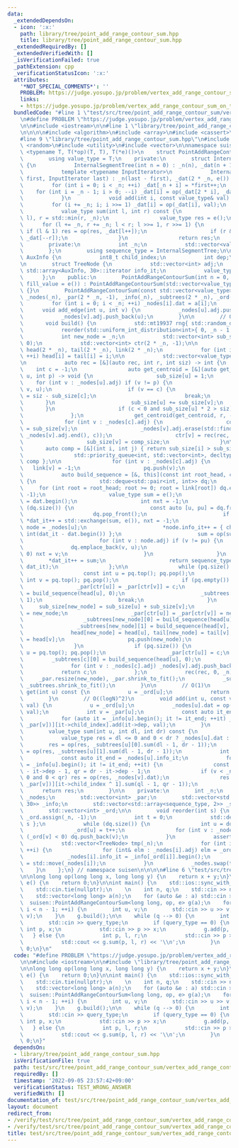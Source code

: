 ```yaml
---
data:
  _extendedDependsOn:
  - icon: ':x:'
    path: library/tree/point_add_range_contour_sum.hpp
    title: library/tree/point_add_range_contour_sum.hpp
  _extendedRequiredBy: []
  _extendedVerifiedWith: []
  _isVerificationFailed: true
  _pathExtension: cpp
  _verificationStatusIcon: ':x:'
  attributes:
    '*NOT_SPECIAL_COMMENTS*': ''
    PROBLEM: https://judge.yosupo.jp/problem/vertex_add_range_contour_sum_on_tree
    links:
    - https://judge.yosupo.jp/problem/vertex_add_range_contour_sum_on_tree
  bundledCode: "#line 1 \"test/src/tree/point_add_range_contour_sum/vertex_add_range_contour_sum_on_tree.test.cpp\"\
    \n#define PROBLEM \"https://judge.yosupo.jp/problem/vertex_add_range_contour_sum_on_tree\"\
    \n\n#include <iostream>\n\n#line 1 \"library/tree/point_add_range_contour_sum.hpp\"\
    \n\n\n\n#include <algorithm>\n#include <array>\n#include <cassert>\n#include <deque>\n\
    #line 9 \"library/tree/point_add_range_contour_sum.hpp\"\n#include <queue>\n#include\
    \ <random>\n#include <utility>\n#include <vector>\n\nnamespace suisen {\n    template\
    \ <typename T, T(*op)(T, T), T(*e)()>\n    struct PointAddRangeContourSum {\n\
    \        using value_type = T;\n    private:\n        struct InternalSegmentTree\
    \ {\n            InternalSegmentTree(int n = 0) : _n(n), _dat(n + 1, e()) {}\n\
    \            template <typename InputIterator>\n            InternalSegmentTree(InputIterator\
    \ first, InputIterator last) : _n(last - first), _dat(2 * _n, e()) {\n       \
    \         for (int i = 0; i < _n; ++i) _dat[_n + i] = *first++;\n            \
    \    for (int i = _n - 1; i > 0; --i) _dat[i] = op(_dat[2 * i], _dat[2 * i + 1]);\n\
    \            }\n            void add(int i, const value_type& val) {\n       \
    \         for (i += _n; i; i >>= 1) _dat[i] = op(_dat[i], val);\n            }\n\
    \            value_type sum(int l, int r) const {\n                l = std::max(0,\
    \ l), r = std::min(r, _n);\n                value_type res = e();\n          \
    \      for (l += _n, r += _n; l < r; l >>= 1, r >>= 1) {\n                   \
    \ if (l & 1) res = op(res, _dat[l++]);\n                    if (r & 1) res = op(res,\
    \ _dat[--r]);\n                }\n                return res;\n            }\n\
    \        private:\n            int _n;\n            std::vector<value_type> _dat;\n\
    \        };\n        using sequence_type = InternalSegmentTree;\n\n        struct\
    \ AuxInfo {\n            int8_t child_index;\n            int dep;\n        };\n\
    \n        struct TreeNode {\n            std::vector<int> adj;\n            typename\
    \ std::array<AuxInfo, 30>::iterator info_it;\n            value_type dat;\n  \
    \      };\n    public:\n        PointAddRangeContourSum(int n = 0, const value_type&\
    \ fill_value = e()) : PointAddRangeContourSum(std::vector<value_type>(n, fill_value))\
    \ {}\n        PointAddRangeContourSum(const std::vector<value_type>& a) : _n(a.size()),\
    \ _nodes(_n), _par(2 * _n, -1), _info(_n), _subtrees(2 * _n), _ord(_n) {\n   \
    \         for (int i = 0; i < _n; ++i) _nodes[i].dat = a[i];\n        }\n\n  \
    \      void add_edge(int u, int v) {\n            _nodes[u].adj.push_back(v);\n\
    \            _nodes[v].adj.push_back(u);\n        }\n\n        // O(NlogN)\n \
    \       void build() {\n            std::mt19937 rng{ std::random_device{}() };\n\
    \            reorder(std::uniform_int_distribution<int>{ 0, _n - 1 }(rng));\n\n\
    \            int new_node = _n;\n            std::vector<int> sub_size(2 * _n,\
    \ 0);\n            std::vector<int> ctr(2 * _n, -1);\n\n            std::vector<int>\
    \ head(2 * _n), tail(2 * _n), link(2 * _n);\n            for (int i = 0; i < _n;\
    \ ++i) head[i] = tail[i] = i;\n\n            std::vector<value_type> dat(_n);\n\
    \n            auto rec = [&](auto rec, int r, int siz) -> int {\n            \
    \    int c = -1;\n                auto get_centroid = [&](auto get_centroid, int\
    \ u, int p) -> void {\n                    sub_size[u] = 1;\n                \
    \    for (int v : _nodes[u].adj) if (v != p) {\n                        get_centroid(get_centroid,\
    \ v, u);\n                        if (v == c) {\n                            sub_size[u]\
    \ = siz - sub_size[c];\n                            break;\n                 \
    \       }\n                        sub_size[u] += sub_size[v];\n             \
    \       }\n                    if (c < 0 and sub_size[u] * 2 > siz) c = u;\n \
    \               };\n                get_centroid(get_centroid, r, -1);\n\n   \
    \             for (int v : _nodes[c].adj) {\n                    const int comp_size\
    \ = sub_size[v];\n                    _nodes[v].adj.erase(std::find(_nodes[v].adj.begin(),\
    \ _nodes[v].adj.end(), c));\n                    ctr[v] = rec(rec, v, comp_size);\n\
    \                    sub_size[v] = comp_size;\n                }\n\n         \
    \       auto comp = [&](int i, int j) { return sub_size[i] > sub_size[j]; };\n\
    \                std::priority_queue<int, std::vector<int>, decltype(comp)> pq{\
    \ comp };\n\n                for (int v : _nodes[c].adj) {\n                 \
    \   link[v] = -1;\n                    pq.push(v);\n                }\n\n    \
    \            auto build_sequence = [&, this](const int root_head, const bool child_index)\
    \ {\n                    std::deque<std::pair<int, int>> dq;\n               \
    \     for (int root = root_head; root >= 0; root = link[root]) dq.emplace_back(root,\
    \ -1);\n                    value_type sum = e();\n                    auto dat_it\
    \ = dat.begin();\n                    int nxt = -1;\n                    while\
    \ (dq.size()) {\n                        const auto [u, pu] = dq.front();\n  \
    \                      dq.pop_front();\n                        if (u == nxt)\
    \ *dat_it++ = std::exchange(sum, e()), nxt = -1;\n                        auto&\
    \ node = _nodes[u];\n                        *node.info_it++ = { child_index,\
    \ int(dat_it - dat.begin()) };\n                        sum = op(sum, node.dat);\n\
    \                        for (int v : node.adj) if (v != pu) {\n             \
    \               dq.emplace_back(v, u);\n                            if (nxt <\
    \ 0) nxt = v;\n                        }\n                    }\n            \
    \        *dat_it++ = sum;\n                    return sequence_type(dat.begin(),\
    \ dat_it);\n                };\n\n                while (pq.size() >= 2) {\n \
    \                   const int u = pq.top(); pq.pop();\n                    const\
    \ int v = pq.top(); pq.pop();\n                    if (pq.empty()) {\n       \
    \                 _par[ctr[u]] = _par[ctr[v]] = c;\n                        _subtrees[c][0]\
    \ = build_sequence(head[u], 0);\n                        _subtrees[c][1] = build_sequence(head[v],\
    \ 1);\n                        break;\n                    }\n               \
    \     sub_size[new_node] = sub_size[u] + sub_size[v];\n                    ctr[new_node]\
    \ = new_node;\n                    _par[ctr[u]] = _par[ctr[v]] = new_node;\n \
    \                   _subtrees[new_node][0] = build_sequence(head[u], 0);\n   \
    \                 _subtrees[new_node][1] = build_sequence(head[v], 1);\n     \
    \               head[new_node] = head[u], tail[new_node] = tail[v], link[tail[u]]\
    \ = head[v];\n                    pq.push(new_node);\n                    ++new_node;\n\
    \                }\n                if (pq.size()) {\n                    int\
    \ u = pq.top(); pq.pop();\n                    _par[ctr[u]] = c;\n           \
    \         _subtrees[c][0] = build_sequence(head[u], 0);\n                }\n \
    \               for (int v : _nodes[c].adj) _nodes[v].adj.push_back(c);\n    \
    \            return c;\n            };\n            rec(rec, 0, _n);\n       \
    \     _par.resize(new_node), _par.shrink_to_fit();\n            _subtrees.resize(new_node),\
    \ _subtrees.shrink_to_fit();\n        }\n\n        // O(1)\n        value_type\
    \ get(int u) const {\n            u = _ord[u];\n            return _nodes[u].dat;\n\
    \        }\n        // O((logN)^2)\n        void add(int u, const value_type&\
    \ val) {\n            u = _ord[u];\n            _nodes[u].dat = op(_nodes[u].dat,\
    \ val);\n            int v = _par[u];\n            const auto it_end = _nodes[u].info_it;\n\
    \            for (auto it = _info[u].begin(); it != it_end; ++it) _subtrees[std::exchange(v,\
    \ _par[v])][it->child_index].add(it->dep, val);\n        }\n        // O((logN)^2)\n\
    \        value_type sum(int u, int dl, int dr) const {\n            u = _ord[u];\n\
    \            value_type res = dl <= 0 and 0 < dr ? _nodes[u].dat : e();\n    \
    \        res = op(res, _subtrees[u][0].sum(dl - 1, dr - 1));\n            res\
    \ = op(res, _subtrees[u][1].sum(dl - 1, dr - 1));\n            int v = _par[u];\n\
    \            const auto it_end = _nodes[u].info_it;\n            for (auto it\
    \ = _info[u].begin(); it != it_end; ++it) {\n                const int ql = dl\
    \ - it->dep - 1, qr = dr - it->dep - 1;\n                if (v < _n and ql <=\
    \ 0 and 0 < qr) res = op(res, _nodes[v].dat);\n                res = op(res, _subtrees[std::exchange(v,\
    \ _par[v])][it->child_index ^ 1].sum(ql - 1, qr - 1));\n            }\n      \
    \      return res;\n        }\n\n    private:\n        int _n;\n        std::vector<TreeNode>\
    \ _nodes;\n        std::vector<int> _par;\n        std::vector<std::array<AuxInfo,\
    \ 30>> _info;\n        std::vector<std::array<sequence_type, 2>> _subtrees;\n\n\
    \        std::vector<int> _ord;\n\n        void reorder(int s) {\n           \
    \ _ord.assign(_n, -1);\n            int t = 0;\n            std::deque<int> dq{\
    \ s };\n            while (dq.size()) {\n                int u = dq.front(); dq.pop_front();\n\
    \                _ord[u] = t++;\n                for (int v : _nodes[u].adj) if\
    \ (_ord[v] < 0) dq.push_back(v);\n            }\n            assert(t == _n);\n\
    \            std::vector<TreeNode> tmp(_n);\n            for (int i = 0; i < _n;\
    \ ++i) {\n                for (int& elm : _nodes[i].adj) elm = _ord[elm];\n  \
    \              _nodes[i].info_it = _info[_ord[i]].begin();\n                tmp[_ord[i]]\
    \ = std::move(_nodes[i]);\n            }\n            _nodes.swap(tmp);\n    \
    \    }\n    };\n} // namespace suisen\n\n\n\n#line 6 \"test/src/tree/point_add_range_contour_sum/vertex_add_range_contour_sum_on_tree.test.cpp\"\
    \n\nlong long op(long long x, long long y) {\n    return x + y;\n}\nlong long\
    \ e() {\n    return 0;\n}\n\nint main() {\n    std::ios::sync_with_stdio(false);\n\
    \    std::cin.tie(nullptr);\n    \n    int n, q;\n    std::cin >> n >> q;\n\n\
    \    std::vector<long long> a(n);\n    for (auto &e : a) std::cin >> e;\n\n  \
    \  suisen::PointAddRangeContourSum<long long, op, e> g(a);\n    for (int i = 0;\
    \ i < n - 1; ++i) {\n        int u, v;\n        std::cin >> u >> v;\n        g.add_edge(u,\
    \ v);\n    }\n    g.build();\n\n    while (q --> 0) {\n        int query_type;\n\
    \        std::cin >> query_type;\n        if (query_type == 0) {\n           \
    \ int p, x;\n            std::cin >> p >> x;\n            g.add(p, x);\n     \
    \   } else {\n            int p, l, r;\n            std::cin >> p >> l >> r;\n\
    \            std::cout << g.sum(p, l, r) << '\\n';\n        }\n    }\n\n    return\
    \ 0;\n}\n"
  code: "#define PROBLEM \"https://judge.yosupo.jp/problem/vertex_add_range_contour_sum_on_tree\"\
    \n\n#include <iostream>\n\n#include \"library/tree/point_add_range_contour_sum.hpp\"\
    \n\nlong long op(long long x, long long y) {\n    return x + y;\n}\nlong long\
    \ e() {\n    return 0;\n}\n\nint main() {\n    std::ios::sync_with_stdio(false);\n\
    \    std::cin.tie(nullptr);\n    \n    int n, q;\n    std::cin >> n >> q;\n\n\
    \    std::vector<long long> a(n);\n    for (auto &e : a) std::cin >> e;\n\n  \
    \  suisen::PointAddRangeContourSum<long long, op, e> g(a);\n    for (int i = 0;\
    \ i < n - 1; ++i) {\n        int u, v;\n        std::cin >> u >> v;\n        g.add_edge(u,\
    \ v);\n    }\n    g.build();\n\n    while (q --> 0) {\n        int query_type;\n\
    \        std::cin >> query_type;\n        if (query_type == 0) {\n           \
    \ int p, x;\n            std::cin >> p >> x;\n            g.add(p, x);\n     \
    \   } else {\n            int p, l, r;\n            std::cin >> p >> l >> r;\n\
    \            std::cout << g.sum(p, l, r) << '\\n';\n        }\n    }\n\n    return\
    \ 0;\n}"
  dependsOn:
  - library/tree/point_add_range_contour_sum.hpp
  isVerificationFile: true
  path: test/src/tree/point_add_range_contour_sum/vertex_add_range_contour_sum_on_tree.test.cpp
  requiredBy: []
  timestamp: '2022-09-05 23:57:42+09:00'
  verificationStatus: TEST_WRONG_ANSWER
  verifiedWith: []
documentation_of: test/src/tree/point_add_range_contour_sum/vertex_add_range_contour_sum_on_tree.test.cpp
layout: document
redirect_from:
- /verify/test/src/tree/point_add_range_contour_sum/vertex_add_range_contour_sum_on_tree.test.cpp
- /verify/test/src/tree/point_add_range_contour_sum/vertex_add_range_contour_sum_on_tree.test.cpp.html
title: test/src/tree/point_add_range_contour_sum/vertex_add_range_contour_sum_on_tree.test.cpp
---
```

